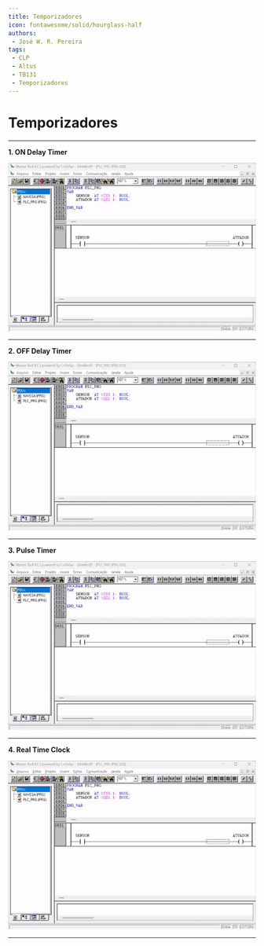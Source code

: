 ```yaml
---
title: Temporizadores
icon: fontawesome/solid/hourglass-half
authors:
 - José W. R. Pereira
tags:
 - CLP
 - Altus
 - TB131
 - Temporizadores
---
```


# Temporizadores

---

**1. ON Delay Timer**

![TON](./gif/h1-4_1-TON.gif)

---

**2. OFF Delay Timer**

![TOF](./gif/h1-4_2-TOF.gif)

---

**3. Pulse Timer**

![TP](./gif/h1-4_3-TP.gif)

---

**4. Real Time Clock**

![RTC](./gif/h1-4_4-RTC.gif)

---
